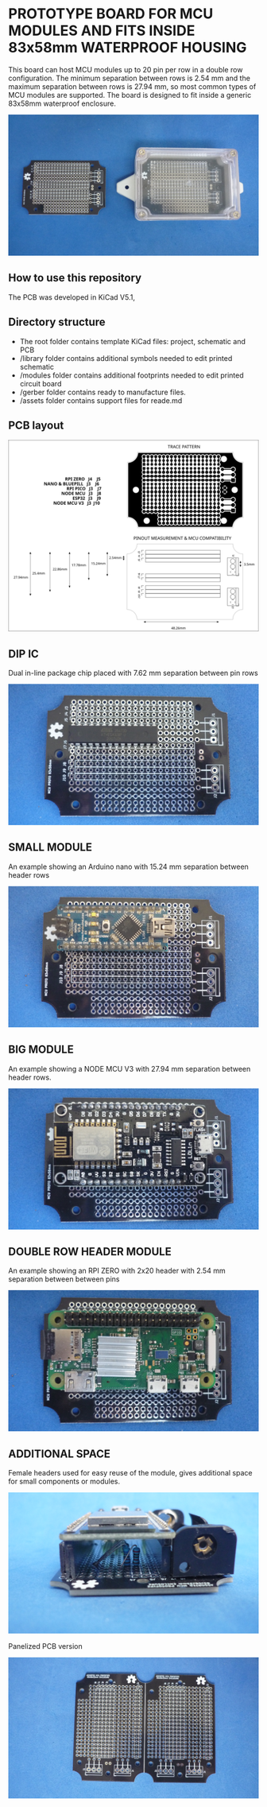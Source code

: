 # PROTOTYPE BOARD FOR MCU MODULES AND FITS INSIDE 83x58mm WATERPROOF HOUSING

This board can host MCU modules up to 20 pin per row in a double row configuration. The minimum separation between rows is 2.54 mm and the maximum separation between rows is 27.94 mm, so most common types of MCU modules are supported. The board is designed to fit inside a generic 83x58mm waterproof enclosure. 

![PCBANDENCLOSURE](assets/img/pcbandenclosure.jpg)

## How to use this repository

The PCB was developed in KiCad V5.1,

## Directory structure

* The root folder contains template KiCad files: project, schematic and PCB 
* /library folder contains additional symbols needed to edit printed schematic
* /modules folder contains additional footprints needed to edit printed circuit board
* /gerber folder contains ready to manufacture files.
* /assets folder contains support files for reade.md

## PCB layout

![LAYOUT](assets/img/pinout.svg)

## DIP IC

Dual in-line package chip placed with 7.62 mm separation between pin rows

![BACK](assets/img/dil.jpg)

## SMALL MODULE

An example showing an Arduino nano with 15.24 mm separation between header rows

![BACK](assets/img/small.jpg)

## BIG MODULE

An example showing a NODE MCU V3 with 27.94 mm separation between header rows.

![FRONT](assets/img/big.jpg)

## DOUBLE ROW HEADER MODULE

An example showing an RPI ZERO with 2x20 header with 2.54 mm separation between between pins

![FRONT](assets/img/doublerowheader.jpg)

## ADDITIONAL SPACE

Female headers used for easy reuse of the module, gives additional space for small components or modules.

![MODULE](assets/img/space.jpg)

Panelized PCB version 

![PANEL](assets/img/panel.jpg)


